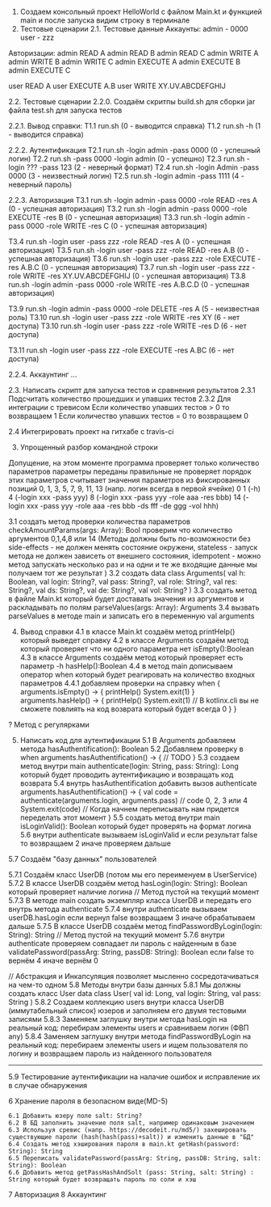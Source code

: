 1. Создаем консольный проект HelloWorld с файлом Main.kt и функцией main
и после запуска видим строку в терминале
2. Тестовые сценарии
2.1. Тестовые данные
Аккаунты:
admin - 0000
user - zzz

Авторизации:
admin READ A
admin READ B
admin READ C
admin WRITE A
admin WRITE B
admin WRITE C
admin EXECUTE A
admin EXECUTE B
admin EXECUTE C

user READ A
user EXECUTE A.B
user WRITE XY.UV.ABCDEFGHIJ

2.2. Тестовые сценарии
2.2.0. Создаём скритпы
build.sh для сборки jar файла
test.sh для запуска тестов

2.2.1. Вывод справки:
T1.1 run.sh (0 - выводится справка)
T1.2 run.sh -h (1 - выводится справка)

2.2.2. Аутентификация
T2.1 run.sh -login admin -pass 0000 (0 - успешный логин)
T2.2 run.sh -pass 0000 -login admin (0 - успешно)
T2.3 run.sh -login ??? -pass 123 (2 - неверный формат)
T2.4 run.sh -login Admin -pass 0000 (3 - неизвестный логин)
T2.5 run.sh -login admin -pass 1111 (4 - неверный пароль)

2.2.3. Авторизация
T3.1 run.sh -login admin -pass 0000 -role READ -res A (0 - успешная авторизация)
T3.2 run.sh -login admin -pass 0000 -role EXECUTE -res B (0 - успешная авторизация)
T3.3 run.sh -login admin -pass 0000 -role WRITE -res C (0 - успешная авторизация)

T3.4 run.sh -login user -pass zzz -role READ -res A (0 - успешная авторизация)
T3.5 run.sh -login user -pass zzz -role READ -res A.B (0 - успешная авторизация)
T3.6 run.sh -login user -pass zzz -role EXECUTE -res A.B.C (0 - успешная авторизация)
T3.7 run.sh -login user -pass zzz -role WRITE -res XY.UV.ABCDEFGHIJ (0 - успешная авторизация)
T3.8 run.sh -login admin -pass 0000 -role WRITE -res A.B.C.D (0 - успешная авторизация)

T3.9 run.sh -login admin -pass 0000 -role DELETE -res A (5 - неизвестная роль)
T3.10 run.sh -login user -pass zzz -role WRITE -res XY (6 - нет доступа)
T3.10 run.sh -login user -pass zzz -role WRITE -res D (6 - нет доступа)

T3.11 run.sh -login user -pass zzz -role EXECUTE -res A.BC (6 - нет доступа)

2.2.4. Аккаунтинг
...

2.3. Написать скрипт для запуска тестов
и сравнения результатов
2.3.1 Подсчитать количество прошедших и упавших тестов
2.3.2 Для интеграции с тревисом
Если количество упавших тестов > 0 то возвращаем 1
Если количество упавших тестов = 0 то возвращаем 0

2.4 Интегрировать проект на гитхабе с travis-ci

3. Упрощенный разбор командной строки

Допущение, на этом моменте программа
проверяет только количество параметров
параметры переданы правильные
не проверяет порядок этих параметров
считывает значения параметров из фиксированных позиций 0, 1, 3, 5, 7, 9, 11, 13 (напр. логин всегда в первой ячейке)
0
1 (-h)
4 (-login xxx -pass yyy)
8 (-login xxx -pass yyy -role aaa -res bbb)
14 (-login xxx -pass yyy -role aaa -res bbb -ds fff -de ggg -vol hhh)

3.1 создать метод проверки количества параметров checkAmountParams(args: Array<String>): Bool
проверим что количество аргументов 0,1,4,8 или 14
(Методы должны быть по-возможности без
side-effects - не должен менять состояние окружени,
stateless - запуск метода не должен зависеть от внешнего состояния,
idempotent - можно метод запускать несколько раз и на одни и те же входящие данные мы получаем тот же результат
)
3.2 создать data class Arguments(
    val h: Boolean,
    val login: String?,
    val pass: String?,
    val role: String?,
    val res: String?,
    val ds: String?,
    val de: String?,
    val vol: String?
)
3.3 создать метод в файле Main.kt который будет доставать значения из аргументов и раскладывать по полям parseValues(args: Array<String>): Arguments
3.4 вызвать parseValues в методе main и записать его в переменную val arguments

4. Вывод справки
4.1 в классе Main.kt создаём метод printHelp() который выведет справку
4.2 в классе Arguments создаём метод который проверяет что ни одного параметра нет isEmpty():Boolean
4.3 в классе Arguments создаём метод который проверяет есть параметр -h hasHelp():Boolean
4.4 в метод main дописываем оператор when который будет реагировать на количество входных параметров
4.4.1 добавляем проверки на справку
when {
    arguments.isEmpty() -> {
        printHelp()
        System.exit(1)
    }
    arguments.hasHelp() -> {
        printHelp()
        System.exit(1) // В kotlinx.cli вы не сможете повлиять на код возврата который будет всегда 0
    }
}

? Метод с регулярками

5. Написать код для аутентификации
5.1 В Arguments добавляем метода hasAuthentification(): Boolean
5.2 Добавляем проверку в when
arguments.hasAuthentification() -> {
    // TODO
}
5.3 создаем метод внутри main authenticate(login: String, pass: String): Long который будет проводить аутентификацию 
и возвращать код возврата
5.4 внутрь hasAuthentification добавить вызов authenticate
arguments.hasAuthentification() -> {
    val code = authenticate(arguments.login, arguments.pass) // code 0, 2, 3 или 4
    System.exit(code) // Когда начнем переписывать нам придется переделать этот момент
}
5.5 создать метод внутри main isLoginValid(): Boolean который будет проверять на формат логина
5.6 внутри authenticate вызываем isLoginValid и если результат false то возвращаем 2 иначе проверяем дальше

5.7 Создаём "базу данных" пользователей

5.7.1 Создаём класс UserDB (потом мы его переименуем в UserService)
5.7.2 В классе UserDB создаём метод hasLogin(login: String): Boolean который проверяет наличие логина // Метод пустой на текущий момент
5.7.3 В методе main создать экземпляр класса UserDB и передать его внутрь метода authenticate
5.7.4 внутри authenticate вызываем userDB.hasLogin если вернул false возвращаем 3 иначе обрабатываем дальше
5.7.5 В классе UserDB создаём метод findPasswordByLogin(login: String): String // Метод пустой на текущий момент
5.7.6 внутри authenticate проверяем совпадает ли пароль с найденным в базе validatePassword(passArg: String, passDB: String): Boolean
если false то вернём 4 иначе вернём 0

// Абстракция и Инкапсуляция позволяет мысленно сосредотачиваться на чем-то одном
5.8 Методы внутри базы данных
5.8.1 Мы должны создать класс User
data class User(
    val id: Long,
    val login: String,
    val pass: String
)
5.8.2 Создаем коллекцию users внутри класса UserDB (иммутабельный список) юзеров и заполняем его двумя тестовыми записями
5.8.3 Заменяем заглушку внутри метода hasLogin на реальный код:
перебирам элементы users и сравниваем логин (ФВП any)
5.8.4 Заменяем заглушку внутри метода findPasswordByLogin на реальный код:
перебираем элементы users и ищем пользователя по логину и возвращаем пароль из найденного пользователя

----------------------------------------------------------------------------------------------------------

5.9 Тестирование аутентификации на налачие ошибок и исправление их в случае обнаружения

6 Хранение пароля в безопасном виде(MD-5)

    6.1 Добавить юзеру поле salt: String?
    6.2 В БД заполнить значение поля salt, например одинаковым значением
    6.3 Используя сревис (напр. https://decodeit.ru/md5/) захешировать существующие пароли (hash(hash(pass)+salt)) и изменить данные в "БД"
    6.4 Создать метод хэширования пароля в main.kt getHash(password: String): String
    6.5 Переписать validatePassword(passArg: String, passDB: String, salt: String): Boolean  
    6.6 Добавить метод getPassHashAndSolt (pass: String, salt: String) : String который будет возвращать пароль по соли и хэш
7 Авторизация
8 Аккаунтинг

